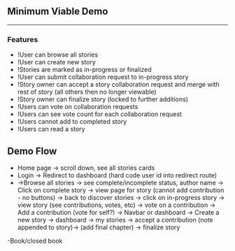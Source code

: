 ## Minimum Viable Demo
---
### Features
- !User can browse all stories
- !User can create new story
- !Stories are marked as in-progress or finalized
- !User can submit collaboration request to in-progress story
- !Story owner can accept a story collaboration request and merge with rest of story (all others then no longer viewable)
- !Story owner can finalize story (locked to further additions)
- !Users can vote on collaboration requests
- !Users can see vote count for each collaboration request
- !Users cannot add to completed story
- !Users can read a story

## Demo Flow
- Home page -> scroll down, see all stories cards
- Login -> Redirect to dashboard (hard code user id into redirect route)
- ->Browse all stories -> see complete/incomplete status, author name
-> Click on complete story -> view page for story (cannot add contribution - no buttons)
-> back to discover stories
-> click on in-progress story -> view story (see contributions, votes, etc)
-> vote on a contribution
-> Add a contribution (vote for self?)
-> Navbar or dashboard -> Create a new story
-> dashboard -> my stories -> accept a contribution (note appended to story)-> (add final chapter) -> finalize story 

-Book/closed book
